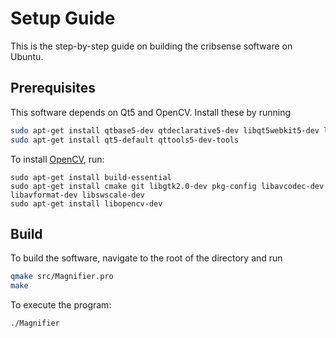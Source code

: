 # Setup Guide

This is the step-by-step guide on building the cribsense software on Ubuntu.

## Prerequisites
This software depends on Qt5 and OpenCV. Install these by running

```sh
sudo apt-get install qtbase5-dev qtdeclarative5-dev libqt5webkit5-dev libsqlite3-dev
sudo apt-get install qt5-default qttools5-dev-tools
```

To install [OpenCV](http://docs.opencv.org/2.4/doc/tutorials/introduction/linux_install/linux_install.html), run:
```
sudo apt-get install build-essential
sudo apt-get install cmake git libgtk2.0-dev pkg-config libavcodec-dev libavformat-dev libswscale-dev
sudo apt-get install libopencv-dev
```

## Build
To build the software, navigate to the root of the directory and run

```sh
qmake src/Magnifier.pro
make
```

To execute the program:

```
./Magnifier
```
